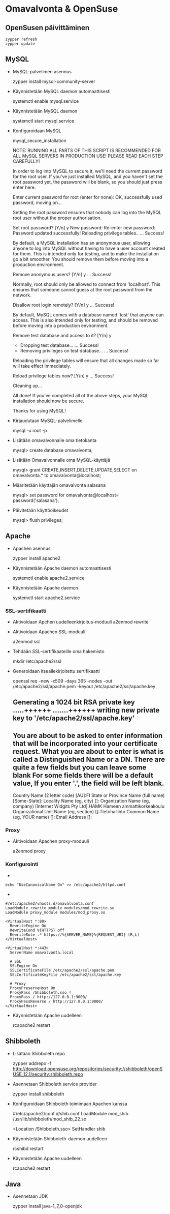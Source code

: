 # Omavalvonta & OpenSuse

## OpenSusen päivittäminen

    zypper refresh
    zypper update

## MySQL

- MySQL-palvelimen asennus

    zypper install mysql-community-server

- Käynnistetään MySQL daemon automaattisesti

     systemctl enable mysql.service



- Käynnistetään MySQL daemon

    systemctl start mysql.service 


- Konfiguroidaan MySQL

    mysql_secure_installation

    NOTE: RUNNING ALL PARTS OF THIS SCRIPT IS RECOMMENDED FOR ALL MySQL
          SERVERS IN PRODUCTION USE!  PLEASE READ EACH STEP CAREFULLY!

    
    In order to log into MySQL to secure it, we'll need the current
    password for the root user.  If you've just installed MySQL, and
    you haven't set the root password yet, the password will be blank,
    so you should just press enter here.
    
    Enter current password for root (enter for none): 
    OK, successfully used password, moving on...
    
    Setting the root password ensures that nobody can log into the MySQL
    root user without the proper authorisation.
    
    Set root password? [Y/n] y
    New password: 
    Re-enter new password: 
    Password updated successfully!
    Reloading privilege tables..
     ... Success!
    
    
    By default, a MySQL installation has an anonymous user, allowing anyone
    to log into MySQL without having to have a user account created for
    them.  This is intended only for testing, and to make the installation
    go a bit smoother.  You should remove them before moving into a
    production environment.
    
    Remove anonymous users? [Y/n] y
     ... Success!
    
    Normally, root should only be allowed to connect from 'localhost'.  This
    ensures that someone cannot guess at the root password from the network.
    
    Disallow root login remotely? [Y/n] y
     ... Success!
    
    By default, MySQL comes with a database named 'test' that anyone can
    access.  This is also intended only for testing, and should be removed
    before moving into a production environment.
    
    Remove test database and access to it? [Y/n] y
     - Dropping test database...
     ... Success!
     - Removing privileges on test database...
     ... Success!
    
    Reloading the privilege tables will ensure that all changes made so far
    will take effect immediately.
    
    Reload privilege tables now? [Y/n] y
     ... Success!
    
    Cleaning up...
    
    
    
    All done!  If you've completed all of the above steps, your MySQL
    installation should now be secure.
    
    Thanks for using MySQL!

- Kirjaudutaan MySQL-palvelimelle

    mysql -u root -p

- Lisätään omavalvonnalle oma tietokanta

    mysql> create database omavalvonta;

- Lisätään Omavalvonnalle oma MySQL-käyttäjä

    mysql> grant CREATE,INSERT,DELETE,UPDATE,SELECT on omavalvonta.* to omavalvonta@localhost;

- Määritetään käyttäjän omavalvonta salasana

    mysql> set password for omavalvonta@localhost= password('salasana');

- Päivitetään käyttöoikeudet

    mysql> flush privileges;

## Apache

- Apachen asennus

    zypper install apache2

- Käynnistetään Apache daemon automaattisesti

     systemctl enable apache2.service

- Käynnistetään Apache daemon

     systemctl start apache2.service

### SSL-sertifikaatti

- Aktivoidaan Apchen uudelleenkirjoitus-moduuli
    a2enmod rewrite

- Aktivoidaan Apachen SSL-moduuli

    a2enmod ssl

- Tehdään SSL-sertifikaateille oma hakemisto

    mkdir /etc/apache2/ssl

- Generoidaan itseallekirjoitettu sertifikaatti

    openssl req -new -x509 -days 365 -nodes -out /etc/apache2/ssl/apache.pem -keyout /etc/apache2/ssl/apache.key

    Generating a 1024 bit RSA private key
    .....++++++
    .......++++++
    writing new private key to '/etc/apache2/ssl/apache.key'
    -----
    You are about to be asked to enter information that will be incorporated
    into your certificate request.
    What you are about to enter is what is called a Distinguished Name or a DN.
    There are quite a few fields but you can leave some blank
    For some fields there will be a default value,
    If you enter '.', the field will be left blank.
    -----
    Country Name (2 letter code) [AU]:FI
    State or Province Name (full name) [Some-State]:
    Locality Name (eg, city) []:
    Organization Name (eg, company) [Internet Widgits Pty Ltd]:HAMK Hameen ammattikorkeakoulu
    Organizational Unit Name (eg, section) []:Tietohallinto
    Common Name (eg, YOUR name) []:
    Email Address []:

### Proxy

- Aktivoidaan Apachen proxy-moduuli

    a2enmod proxy

### Konfigurointi

- 

    echo "UseCanonicalName On" >> /etc/apache2/httpd.conf

- 

    #/etc/apache2/vhosts.d/omavalvonta.conf
    LoadModule rewrite_module modules/mod_rewrite.so
    LoadModule proxy_module modules/mod_proxy.so
    
    <VirtualHost *:80>
      RewriteEngine On
      RewriteCond %{HTTPS} off
      RewriteRule .* https://%{SERVER_NAME}%{REQUEST_URI} [R,L]
    </VirtualHost>
    
    <VirtualHost *:443>
      ServerName omavalvonta.local
    
      # SSL
      SSLEngine On
      SSLCertificateFile /etc/apache2/ssl/apache.pem
      SSLCertificateKeyFile /etc/apache2/ssl/apache.key
    
      # Proxy
      ProxyPreserveHost On
      ProxyPass /Shibboleth.sso !
      ProxyPass / http://127.0.0.1:9000/
      ProxyPassReverse / http://127.0.0.1:9000/
    </VirtualHost>

- Käynnistetään Apache uudelleen

    rcapache2 restart

## Shibboleth

- Lisätään Shibboleth repo

    zypper addrepo -f http://download.opensuse.org/repositories/security://shibboleth/openSUSE_12.1/security:shibboleth.repo

- Asennetaan Shibboleth service provider

    zypper install shibboleth

- Konfiguroidaan Shibboleth toimimaan Apachen kanssa

    #/etc/apache2/conf.d/shib.conf
    LoadModule mod_shib /usr/lib/shibboleth/mod_shib_22.so
    
    <Location /Shibboleth.sso>
      SetHandler shib
    </Location>

- Käynnistetään Shibboleth-daemon uudelleen

    rcshibd restart

- Käynnistetään Apache uudelleen

    rcapache2 restart

## Java

- Asennetaan JDK

    zypper install java-1_7_0-openjdk